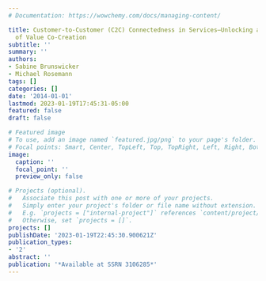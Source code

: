 ```yaml
---
# Documentation: https://wowchemy.com/docs/managing-content/

title: Customer-to-Customer (C2C) Connectedness in Services–Unlocking a New Source
  of Value Co-Creation
subtitle: ''
summary: ''
authors:
- Sabine Brunswicker
- Michael Rosemann
tags: []
categories: []
date: '2014-01-01'
lastmod: 2023-01-19T17:45:31-05:00
featured: false
draft: false

# Featured image
# To use, add an image named `featured.jpg/png` to your page's folder.
# Focal points: Smart, Center, TopLeft, Top, TopRight, Left, Right, BottomLeft, Bottom, BottomRight.
image:
  caption: ''
  focal_point: ''
  preview_only: false

# Projects (optional).
#   Associate this post with one or more of your projects.
#   Simply enter your project's folder or file name without extension.
#   E.g. `projects = ["internal-project"]` references `content/project/deep-learning/index.md`.
#   Otherwise, set `projects = []`.
projects: []
publishDate: '2023-01-19T22:45:30.900621Z'
publication_types:
- '2'
abstract: ''
publication: '*Available at SSRN 3106285*'
---
```

